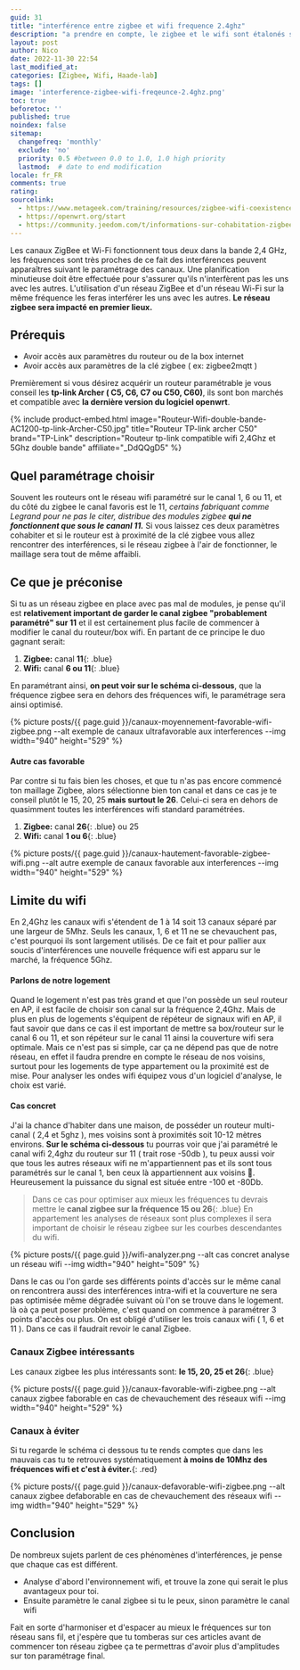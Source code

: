 ```yaml
---
guid: 31
title: "interférence entre zigbee et wifi frequence 2.4ghz"
description: "a prendre en compte, le zigbee et le wifi sont étalonés sur la frequence 2.4ghz, quelques conseils à prendre en compte lors du paramétrage des canaux afin d'améliorer la qualité du maillage"
layout: post
author: Nico
date: 2022-11-30 22:54
last_modified_at: 
categories: [Zigbee, Wifi, Haade-lab]
tags: []
image: 'interference-zigbee-wifi-freqeunce-2.4ghz.png'
toc: true
beforetoc: ''
published: true
noindex: false
sitemap:
  changefreq: 'monthly'
  exclude: 'no'
  priority: 0.5 #between 0.0 to 1.0, 1.0 high priority
  lastmod:  # date to end modification
locale: fr_FR
comments: true
rating:  
sourcelink:
  - https://www.metageek.com/training/resources/zigbee-wifi-coexistence/
  - https://openwrt.org/start
  - https://community.jeedom.com/t/informations-sur-cohabitation-zigbee-et-wifi/50821
---
```


Les canaux ZigBee et Wi-Fi fonctionnent tous deux dans la bande 2,4 GHz, les fréquences sont très proches de ce fait des interférences peuvent apparaîtres suivant le paramétrage des canaux. Une planification minutieuse doit être effectuée pour s'assurer qu'ils n'interfèrent pas les uns avec les autres.
L'utilisation d'un réseau ZigBee et d'un réseau Wi-Fi sur la même fréquence les feras interférer les uns avec les autres. **Le réseau zigbee sera impacté en premier lieux.**

## Prérequis

- Avoir accès aux paramètres du routeur ou de la box internet
- Avoir accès aux paramètres de la clé zigbee ( ex: zigbee2mqtt )

Premièrement si vous désirez acquérir un routeur paramétrable je vous conseil les **tp-link Archer ( C5, C6, C7 ou C50, C60)**, ils sont bon marchés et compatible avec **la dernière version du logiciel openwrt**.

{% include product-embed.html image="Routeur-Wifi-double-bande-AC1200-tp-link-Archer-C50.jpg" title="Routeur TP-link archer C50" brand="TP-Link" description="Routeur tp-link compatible wifi 2,4Ghz et 5Ghz double bande" affiliate="_DdQQgD5" %}

## Quel paramétrage choisir

Souvent les routeurs ont le réseau wifi paramétré sur le canal 1, 6 ou 11, et du côté du zigbee le canal favoris est le 11, *certains fabriquant comme Legrand pour ne pas le citer, distribue des modules zigbee **qui ne fonctionnent que sous le cananl 11.***
Si vous laissez ces deux paramètres cohabiter et si le routeur est à proximité de la clé zigbee vous allez rencontrer des interférences, si le réseau zigbee à l'air de fonctionner, le maillage sera tout de même affaibli.

## Ce que je préconise

Si tu as un réseau zigbee en place avec pas mal de modules, je pense qu'il est **relativement important de garder le canal zigbee "probablement paramétré" sur 11** et il est certainement plus facile de commencer à modifier le canal du routeur/box wifi.
En partant de ce principe le duo gagnant serait:

1. **Zigbee:** canal **11**{: .blue}
2. **Wifi:** canal **6 ou 11**{: .blue}

En paramétrant ainsi, **on peut voir sur le schéma ci-dessous**, que la fréquence zigbee sera en dehors des fréquences wifi, le paramétrage sera ainsi optimisé.

{% picture posts/{{ page.guid }}/canaux-moyennement-favorable-wifi-zigbee.png --alt exemple de canaux ultrafavorable aux interferences --img width="940" height="529" %}

#### Autre cas favorable

Par contre si tu fais bien les choses, et que tu n'as pas encore commencé ton maillage Zigbee, alors sélectionne bien ton canal et dans ce cas je te conseil plutôt le 15, 20, 25 **mais surtout le 26**. Celui-ci sera en dehors de quasimment toutes les interférences wifi standard paramétrées.

1. **Zigbee:** canal **26**{: .blue} ou 25
2. **Wifi:** canal **1 ou 6**{: .blue}

{% picture posts/{{ page.guid }}/canaux-hautement-favorable-zigbee-wifi.png --alt autre exemple de canaux favorable aux interferences --img width="940" height="529" %}

## Limite du wifi

En 2,4Ghz les canaux wifi s'étendent de 1 à 14 soit 13 canaux séparé par une largeur de 5Mhz. Seuls les canaux, 1, 6 et 11 ne se chevauchent pas, c'est pourquoi ils sont largement utilisés. De ce fait et pour pallier aux soucis d'interférences une nouvelle fréquence wifi est apparu sur le marché, la fréquence 5Ghz.

#### Parlons de notre logement

Quand le logement n'est pas très grand et que l'on possède un seul routeur en AP, il est facile de choisir son canal sur la fréquence 2,4Ghz. Mais de plus en plus de logements s'équipent de répéteur de signaux wifi en AP, il faut savoir que dans ce cas il est important de mettre sa box/routeur sur le canal 6 ou 11, et son répéteur sur le canal 11 ainsi la couverture wifi sera optimale.
Mais ce n'est pas si simple, car ça ne dépend pas que de notre réseau, en effet il faudra prendre en compte le réseau de nos voisins, surtout pour les logements de type appartement ou la proximité est de mise. Pour analyser les ondes wifi équipez vous d'un logiciel d'analyse, le choix est varié.

#### Cas concret

J'ai la chance d'habiter dans une maison, de posséder un routeur multi-canal ( 2,4 et 5ghz ), mes voisins sont à proximités soit 10-12 mètres environs. **Sur le schéma ci-dessous** tu pourras voir que j'ai paramétré le canal wifi 2,4ghz du routeur sur 11 ( trait rose -50db ), tu peux aussi voir que tous les autres réseaux wifi ne m'appartiennent pas et ils sont tous paramétrés sur le canal 1, ben ceux là appartiennent aux voisins 🤬. Heureusement la puissance du signal est située entre -100 et -80Db.

> Dans ce cas pour optimiser aux mieux les fréquences tu devrais mettre le **canal zigbee sur la fréquence 15 ou 26**{: .blue}
> En appartement les analyses de réseaux sont plus complexes il sera important de choisir le réseau zigbee sur les courbes descendantes du wifi.

{% picture posts/{{ page.guid }}/wifi-analyzer.png --alt cas concret analyse un réseau wifi --img width="940" height="509" %}

Dans le cas ou l'on garde ses différents points d'accès sur le même canal on rencontrera aussi des interférences intra-wifi et la couverture ne sera pas optimisée même dégradée suivant où l'on se trouve dans le logement. là oà ça peut poser problème, c'est quand on commence à paramétrer 3 points d'accès ou plus. On est obligé d'utiliser les trois canaux wifi ( 1, 6 et 11 ). 
Dans ce cas il faudrait revoir le canal Zigbee.

### Canaux Zigbee intéressants

Les canaux zigbee les plus intéressants sont:
**le 15, 20, 25 et 26**{: .blue}

{% picture posts/{{ page.guid }}/canaux-favorable-wifi-zigbee.png --alt canaux zigbee faborable en cas de chevauchement des réseaux wifi --img width="940" height="529" %}

### Canaux à éviter

Si tu regarde le schéma ci dessous tu te rends comptes que dans les mauvais cas tu te retrouves systématiquement **à moins de 10Mhz des fréquences wifi et c'est à éviter.**{: .red}

{% picture posts/{{ page.guid }}/canaux-defavorable-wifi-zigbee.png --alt canaux zigbee defaborable en cas de chevauchement des réseaux wifi --img width="940" height="529" %}

## Conclusion

De nombreux sujets parlent de ces phénomènes d'interférences, je pense que chaque cas est différent.
- Analyse d'abord l'environnement wifi, et trouve la zone qui serait le plus avantageux pour toi.
- Ensuite paramètre le canal zigbee si tu le peux, sinon paramètre le canal wifi
  
Fait en sorte d'harmoniser et d'espacer au mieux le fréquences sur ton réseau sans fil, et j'espère que tu tomberas sur ces articles avant de commencer ton réseau zigbee ça te permettras d'avoir plus d'amplitudes sur ton paramétrage final.
